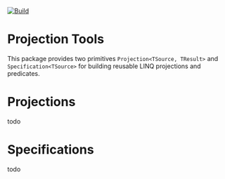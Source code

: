 [![Build](https://github.com/kemsky/projection-tools/actions/workflows/build.yml/badge.svg)](https://github.com/kemsky/projection-tools/actions/workflows/build.yml)

# Projection Tools

This package provides two primitives `Projection<TSource, TResult>` and `Specification<TSource>` for building reusable LINQ projections and predicates.

# Projections

todo

# Specifications

todo
